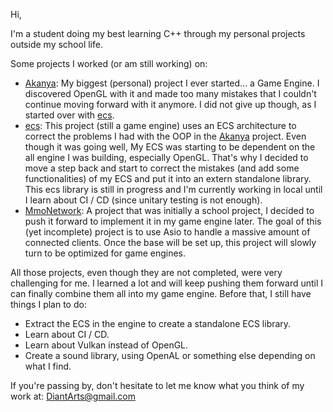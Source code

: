 Hi,

I'm a student doing my best learning C++ through my personal projects outside my school life.

Some projects I worked (or am still working) on:
- [Akanya](https://github.com/DiantArts/Akanya): My biggest (personal) project I ever started... a Game Engine. I discovered OpenGL with it and made too many mistakes that I couldn't continue moving forward with it anymore. I did not give up though, as I started over with [ecs](https://github.com/DiantArts/ecs.git).
- [ecs](https://github.com/DiantArts/ecs.git): This project (still a game engine) uses an ECS architecture to correct the problems I had with the OOP in the [Akanya](https://github.com/DiantArts/Akanya) project. Even though it was going well, My ECS was starting to be dependent on the all engine I was building, especially OpenGL. That's why I decided to move a step back and start to correct the mistakes (and add some functionalities) of my ECS and put it into an extern standalone library. This ecs library is still in progress and I'm currently working in local until I learn about CI / CD (since unitary testing is not enough).
- [MmoNetwork](https://github.com/DiantArts/mmoNetwork): A project that was initially a school project, I decided to push it forward to implement it in my game engine later. The goal of this (yet incomplete) project is to use Asio to handle a massive amount of connected clients. Once the base will be set up, this project will slowly turn to be optimized for game engines.

All those projects, even though they are not completed, were very challenging for me. I learned a lot and will keep pushing them forward until I can finally combine them all into my game engine. Before that, I still have things I plan to do:
- Extract the ECS in the engine to create a standalone ECS library.
- Learn about CI / CD.
- Learn about Vulkan instead of OpenGL.
- Create a sound library, using OpenAL or something else depending on what I find.

If you're passing by, don't hesitate to let me know what you think of my work at: DiantArts@gmail.com

<!---
DiantArts/DiantArts is a ✨ special ✨ repository because its `README.md` (this file) appears on your GitHub profile.
You can click the Preview link to take a look at your changes.
--->
